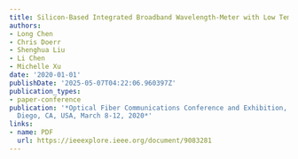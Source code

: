 ```yaml
---
title: Silicon-Based Integrated Broadband Wavelength-Meter with Low Temperature Sensitivity
authors:
- Long Chen
- Chris Doerr
- Shenghua Liu
- Li Chen
- Michelle Xu
date: '2020-01-01'
publishDate: '2025-05-07T04:22:06.960397Z'
publication_types:
- paper-conference
publication: '*Optical Fiber Communications Conference and Exhibition, OFC 2020, San
  Diego, CA, USA, March 8-12, 2020*'
links:
- name: PDF
  url: https://ieeexplore.ieee.org/document/9083281
---
```

